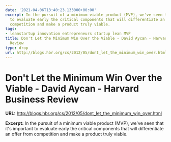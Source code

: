```yaml
---
date: '2021-04-06T13:40:23.133000+00:00'
excerpt: In the pursuit of a minimum viable product (MVP), we've seen that it's important
  to evaluate early the critical components that will differentiate an offer from
  competition and make a product truly viable.
tags:
- leanstartup innovation entrepreneurs startup lean MVP
title: Don't Let the Minimum Win Over the Viable - David Aycan - Harvard Business
  Review
type: drop
url: http://blogs.hbr.org/cs/2012/05/dont_let_the_minimum_win_over.html
---
```


# Don't Let the Minimum Win Over the Viable - David Aycan - Harvard Business Review

**URL:** http://blogs.hbr.org/cs/2012/05/dont_let_the_minimum_win_over.html

**Excerpt:** In the pursuit of a minimum viable product (MVP), we've seen that it's important to evaluate early the critical components that will differentiate an offer from competition and make a product truly viable.
